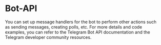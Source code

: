 # Bot-API
You can set up message handlers for the bot to perform other actions such as sending messages, creating polls, etc. For more details and code examples, you can refer to the Telegram Bot API documentation and the Telegram developer community resources.
